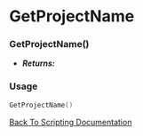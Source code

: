 # GetProjectName

### GetProjectName()
- ***Returns:*** 

### Usage

```Lua
GetProjectName()
```


[Back To Scripting Documentation](../README.md)
